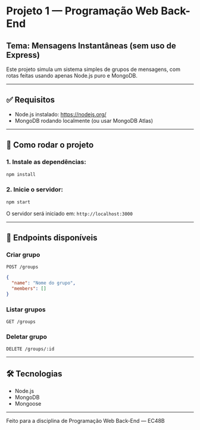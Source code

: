 # Projeto 1 — Programação Web Back-End

## Tema: Mensagens Instantâneas (sem uso de Express)

Este projeto simula um sistema simples de grupos de mensagens, com rotas feitas usando apenas Node.js puro e MongoDB.

---

## ✅ Requisitos

- Node.js instalado: https://nodejs.org/
- MongoDB rodando localmente (ou usar MongoDB Atlas)

---

## 🚀 Como rodar o projeto

### 1. Instale as dependências:
```bash
npm install
```

### 2. Inicie o servidor:
```bash
npm start
```

O servidor será iniciado em: `http://localhost:3000`

---

## 📡 Endpoints disponíveis

### Criar grupo
`POST /groups`
```json
{
  "name": "Nome do grupo",
  "members": []
}
```

### Listar grupos
`GET /groups`

### Deletar grupo
`DELETE /groups/:id`

---

## 🛠️ Tecnologias
- Node.js
- MongoDB
- Mongoose

---

Feito para a disciplina de Programação Web Back-End — EC48B
